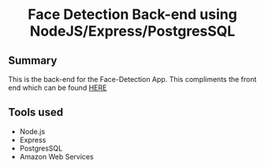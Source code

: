 <h1 align="center">Face Detection Back-end using NodeJS/Express/PostgresSQL</h1>

## Summary

This is the back-end for the Face-Detection App. This compliments the front end which can be found [HERE](https://github.com/iamdylan/face-detection-front-end)

## Tools used

- Node.js
- Express
- PostgresSQL
- Amazon Web Services
